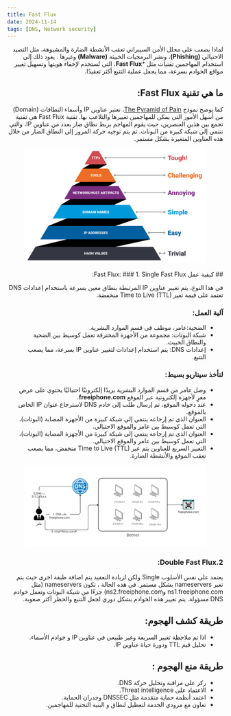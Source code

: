 ```yaml
---
title: Fast Flux
date: 2024-11-14 
tags: [DNS, Network security]
---
```

<div dir="rtl" markdown="1">

لماذا يصعب على محلل الأمن السيبراني تعقب الأنشطة الضارة والمشبوهة، مثل التصيد الاحتيالي **(Phishing)**، ونشر البرمجيات الخبيثة **(Malware)** وغيرها . يعود ذلك إلى استخدام المهاجمين تقنيات مثل ***Fast Flux**، التي تُستخدم لإخفاء هويتها وتسهيل تغيير مواقع الخوادم بسرعة، مما يجعل عملية التتبع أكثر تعقيدًا.

## ما هي تقنية Fast Flux:
كما يوضح نموذج [The Pyramid of Pain](https://www.sans.org/tools/the-pyramid-of-pain/)، تعتبر عناوين IP وأسماء النطاقات (Domain) من أسهل الأمور التي يمكن للمهاجمين تغييرها والتلاعب بها. تقنية Fast Flux هي تقنية تجمع بين هذين العنصرين، حيث يقوم المهاجم بربط نطاق ضار بعدد من عناوين IP، والتي تنتمي إلى شبكة كبيرة من البوتات. ثم يتم توجيه حركة المرور إلى النطاق الضار من خلال هذه العناوين المتغيرة بشكل مستمر.

<figure>
<img src="/assets/img/The_Pyramid_of_Pain.png" alt="The_Pyramid_of_Pain">
</figure>
## كيفية عمل Fast Flux:
### 1. Single Fast Flux:

في هذا النوع، يتم تغيير عناوين IP المرتبطة بنطاق معين بسرعة باستخدام إعدادات DNS تعتمد على قيمة تغير Time to Live (TTL) منخفضة.
### آلية العمل:
- الضحية:عامر، موظف في قسم الموارد البشرية.
- شبكة البوتات: مجموعة من الأجهزة المخترقة تعمل كوسيط بين الضحية والنطاق الخبيث.
- إعدادات DNS: يتم استخدام إعدادات لتغيير عناوين IP بسرعة، مما يصعب التتبع.

### لنأخذ سيناريو بسيط:
- وصل عامر من قسم الموارد البشرية بريدًا إلكترونيًا احتياليًا يحتوي على عرض مغرٍ لأجهزة إلكترونية عبر الموقع **freeiphone.com**.
- عند دخوله الموقع، تم إرسال طلب إلى خادم DNS لاسترجاع عنوان IP الخاص بالموقع.
- العنوان الذي تم إرجاعه ينتمي إلى شبكة كبيرة من الأجهزة المصابة (البوتات)، التي تعمل كوسيط بين عامر والموقع الاحتيالي.
- العنوان الذي تم إرجاعه ينتمي إلى شبكة كبيرة من الأجهزة المصابة (البوتات)، التي تعمل كوسيط بين عامر والموقع الاحتيالي.
- التغيير السريع للعناوين يتم عبر Time to Live (TTL) منخفض، مما يصعب تعقب الموقع والأنشطة الضارة.

<figure>
<img src="/assets/img/Amer_case.png" alt="Amer_case">
</figure>

### 2.Double Fast Flux:
يعتمد على نفس الأسلوب Single  ولكن لزيادة التعقيد يتم  اضافة طبقة اخرى حيث يتم تغير nameservers بشكل مستمر.
في هذه الحالة ، تكون nameservers (مثل ns1.freeiphone.com وns2.freeiphone.com) جزءًا من شبكة البوتات وتعمل خوادم DNS مسؤولة. يتم تغيير هذه الخوادم بشكل دوري لجعل التتبع والحظر أكثر صعوبة.

## طريقة كشف الهجوم:
- اذا تم ملاحظة تغيير السريعة وغير طبيعي  في عناوين IP و خوادم الأسماء.
- تحليل قيم TTL ودورة حياة عناوين IP.

## طريقة منع الهجوم :
-  ركز على مراقبة وتحليل حركة DNS.
-  الاعتماد على Threat intelligence.
-  اعتمد أنظمة حماية متقدمة مثل DNSSEC وجدران الحماية.
-  تعاون مع مزودي الخدمة لتعطيل لنطاق و البنية التحتية للمهاجمين.









 </div>
 
